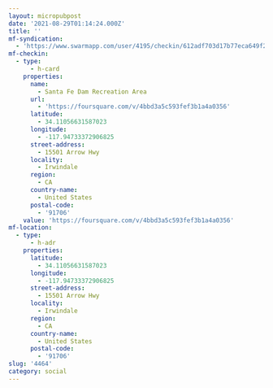 ```yaml
---
layout: micropubpost
date: '2021-08-29T01:14:24.000Z'
title: ''
mf-syndication:
  - 'https://www.swarmapp.com/user/4195/checkin/612adf703d17b77eca649f2a'
mf-checkin:
  - type:
      - h-card
    properties:
      name:
        - Santa Fe Dam Recreation Area
      url:
        - 'https://foursquare.com/v/4bbd3a5c593fef3b1a4a0356'
      latitude:
        - 34.11056631587023
      longitude:
        - -117.94733372906825
      street-address:
        - 15501 Arrow Hwy
      locality:
        - Irwindale
      region:
        - CA
      country-name:
        - United States
      postal-code:
        - '91706'
    value: 'https://foursquare.com/v/4bbd3a5c593fef3b1a4a0356'
mf-location:
  - type:
      - h-adr
    properties:
      latitude:
        - 34.11056631587023
      longitude:
        - -117.94733372906825
      street-address:
        - 15501 Arrow Hwy
      locality:
        - Irwindale
      region:
        - CA
      country-name:
        - United States
      postal-code:
        - '91706'
slug: '4464'
category: social
---
```

